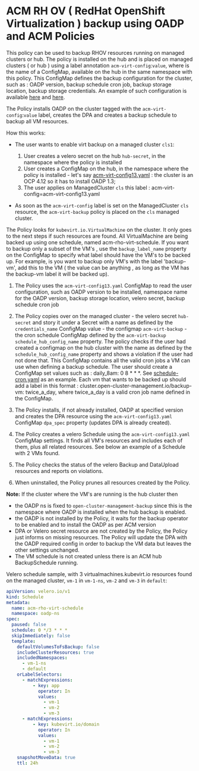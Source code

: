 # ACM RH OV ( RedHat OpenShift Virtualization ) backup using OADP and ACM Policies

This policy can be used to backup RHOV resources running on managed clusters or hub. 
The policy is installed on the hub and is placed on managed clusters ( or hub ) using a label annotation `acm-virt-config`:`value`, where is the name of a ConfigMap, available on the hub in the same namespace with this policy. This ConfigMap defines the backup configuration for the cluster, such as : OADP version, backup schedule cron job, backup storage location, backup storage credentials.
An example of such configuration is available [here](./acm-virt-config.yaml) and [here](./acm-virt-config-13.yaml).

The Policy installs OADP on the cluster tagged with the `acm-virt-config`:`value` label, creates the DPA and creates a backup schedule to backup all VM resources.

How this works:
- The user wants to enable virt backup on a managed cluster `cls1`:
  1. User creates a velero secret on the hub `hub-secret`, in the namespace where the policy is installed
  2. User creates a ConfigMap on the hub, in the namespace where the policy is installed - let's say [acm-virt-config13.yaml](./acm-virt-config-13.yaml) : the cluster is an OCP 4.12 so it has to install OADP 1.3; 
  3. The user applies on ManagedCluster `cls` this label : acm-virt-config=acm-virt-config13.yaml 

- As soon as the `acm-virt-config` label is set on the ManagedCluster `cls` resource, the `acm-virt-backup` policy is placed on the `cls` managed cluster.

The Policy looks for `kubevirt.io.VirtualMachine` on the cluster. It only goes to the next steps if such resources are found. All VirtualMachine are being backed up using one schedule, named acm-rho-virt-schedule. If you want to backup only a subset of the VM's , use the   `backup_label_name` property on the ConfigMap to specify what label should have the VM's to be backed up. For example, is you want to backup only VM's with the label 'backup-vm', add this to  the VM ( the value can be anything , as long as the VM has the backup-vm label it will be backed up).

  1. The Policy uses the `acm-virt-config13.yaml` ConfigMap to read the user configuration, such as OADP version to be installed, namespace name for the OADP version, backup storage location, velero secret, backup schedule cron job
  2. The Policy copies over on the managed cluster 
    - the velero secret `hub-secret` and story it under a Secret with a name as defined by the `credentials_name` ConfigMap value
    - the configmap `acm-virt-backup`
    - the cron schedule ConfigMap defined by the `acm-virt-backup` `schedule_hub_config_name` property. The policy checks if the user had created a configmap on the hub cluster with the name as defined by the `schedule_hub_config_name` property and shows a violation if the user had not done that. This ConfigMap contains all the valid cron jobs a VM can use when defining a backup schedule. The user should create a ConfigMap set values such as : daily_8am: 0 8 * * *. See [schedule-cron.yaml](schedule-cron.yaml) as an example. Each vm that wants to be backed up should add a label in this format : cluster.open-cluster-management.io/backup-vm: twice_a_day, where twice_a_day is a valid cron job name defined in the ConfigMap. 

  3. The Policy installs, if not already installed, OADP at specified version and creates the DPA resource using the `acm-virt-config13.yaml` ConfigMap `dpa_spec` property (updates DPA is already created).
  4. The Policy creates a velero Schedule using the `acm-virt-config13.yaml` ConfigMap settings. It finds all VM's resources and includes each of them, plus all related resources. See below an example of a Schedule with 2 VMs found.
  5. The Policy checks the status of the velero Backup and DataUpload resources and reports on violations.
  6. When uninstalled, the Policy prunes all resources created by the Policy.

<b>Note:</b>
If the cluster where the VM's are running is the hub cluster then 
- the OADP ns is fixed to `open-cluster-management-backup` since this is the namespace where OADP is installed when the hub backup is enabled.
- the OADP is not installed by the Policy, it waits for the backup operator to be enabled and to install the OADP as per ACM version
- DPA or Velero secret resource are not created by the Policy, the Policy just informs on missing resources. The Policy will update the DPA with the OADP required config in order to backup the VM data but leaves the other settings unchanged.
- The VM schedule is not created unless there is an ACM hub BackupSchedule running.

Velero schedule sample, with 3 virtualmachines.kubevirt.io resources found on the managed cluster, `vm-1` in `vm-1-ns`, `vm-2` and `vm-3` in `default`:

```yaml
apiVersion: velero.io/v1
kind: Schedule
metadata:
  name: acm-rho-virt-schedule
  namespace: oadp-ns
spec:
  paused: false
  schedule: 0 */3 * * *
  skipImmediately: false
  template:
    defaultVolumesToFsBackup: false
    includeClusterResources: true
    includedNamespaces:
      - vm-1-ns
      - default
    orLabelSelectors:
      - matchExpressions:
          - key: app
            operator: In
            values:
              - vm-1
              - vm-2
              - vm-3
      - matchExpressions:
          - key: kubevirt.io/domain
            operator: In
            values:
              - vm-1
              - vm-2
              - vm-3
    snapshotMoveData: true
    ttl: 24h
```
